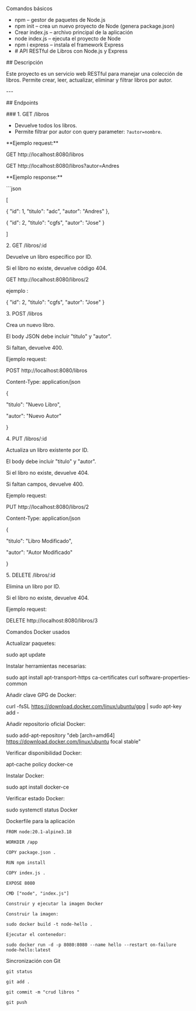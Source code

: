  Comandos básicos
- npm – gestor de paquetes de Node.js  
- npm init – crea un nuevo proyecto de Node (genera package.json)  
- Crear index.js – archivo principal de la aplicación  
- node index.js – ejecuta el proyecto de Node  
- npm i express – instala el framework Express
- 
  \# API RESTful de Libros con Node.js y Express

\## Descripción

Este proyecto es un servicio web RESTful para manejar una colección de libros. Permite crear, leer, actualizar, eliminar y filtrar libros por autor.

\---

\## Endpoints

\### 1. GET /libros

- Devuelve todos los libros.
- Permite filtrar por autor con query parameter: `?autor=nombre`.

\*\*Ejemplo request:\*\*

GET http://localhost:8080/libros

GET http://localhost:8080/libros?autor=Andres

\*\*Ejemplo response:\*\*

\```json

[

{ "id": 1, "titulo": "adc", "autor": "Andres" },

{ "id": 2, "titulo": "cgfs", "autor": "Jose" }

]

2\. GET /libros/:id

Devuelve un libro específico por ID.

Si el libro no existe, devuelve código 404.

GET http://localhost:8080/libros/2

ejemplo :

{ "id": 2, "titulo": "cgfs", "autor": "Jose" }

3\. POST /libros

Crea un nuevo libro.

El body JSON debe incluir "titulo" y "autor".

Si faltan, devuelve 400.

Ejemplo request:

POST http://localhost:8080/libros

Content-Type: application/json

{

"titulo": "Nuevo Libro",

"autor": "Nuevo Autor"

}

4\. PUT /libros/:id

Actualiza un libro existente por ID.

El body debe incluir "titulo" y "autor".

Si el libro no existe, devuelve 404.

Si faltan campos, devuelve 400.

Ejemplo request:

PUT http://localhost:8080/libros/2

Content-Type: application/json

{

"titulo": "Libro Modificado",

"autor": "Autor Modificado"

}

5\. DELETE /libros/:id

Elimina un libro por ID.

Si el libro no existe, devuelve 404.

Ejemplo request:

DELETE http://localhost:8080/libros/3

Comandos Docker usados

Actualizar paquetes:

sudo apt update

Instalar herramientas necesarias:

sudo apt install apt-transport-https ca-certificates curl software-properties-common

Añadir clave GPG de Docker:

curl -fsSL https://download.docker.com/linux/ubuntu/gpg | sudo apt-key add -

Añadir repositorio oficial Docker:

sudo add-apt-repository "deb [arch=amd64] https://download.docker.com/linux/ubuntu focal stable"

Verificar disponibilidad Docker:

apt-cache policy docker-ce

Instalar Docker:


sudo apt install docker-ce

Verificar estado Docker:

sudo systemctl status Docker

Dockerfile para la aplicación
~~~
FROM node:20.1-alpine3.18

WORKDIR /app

COPY package.json .

RUN npm install

COPY index.js .

EXPOSE 8080

CMD ["node", "index.js"]

Construir y ejecutar la imagen Docker

Construir la imagen:

sudo docker build -t node-hello .

Ejecutar el contenedor:

sudo docker run -d -p 8080:8080 --name hello --restart on-failure node-hello:latest
~~~
Sincronización con Git
~~~
git status

git add .

git commit -m "crud libros "

git push
~~~

